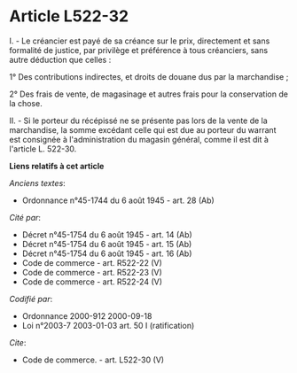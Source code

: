 # Article L522-32

I. - Le créancier est payé de sa créance sur le prix, directement et sans formalité de justice, par privilège et préférence à
tous créanciers, sans autre déduction que celles :

1° Des contributions indirectes, et droits de douane dus par la marchandise ;

2° Des frais de vente, de magasinage et autres frais pour la conservation de la chose.

II. - Si le porteur du récépissé ne se présente pas lors de la vente de la marchandise, la somme excédant celle qui est due
au porteur du warrant est consignée à l'administration du magasin général, comme il est dit à l'article L. 522-30.

**Liens relatifs à cet article**

_Anciens textes_:

  - Ordonnance n°45-1744 du 6 août 1945 - art. 28 (Ab)

_Cité par_:

  - Décret n°45-1754 du 6 août 1945 - art. 14 (Ab)
  - Décret n°45-1754 du 6 août 1945 - art. 15 (Ab)
  - Décret n°45-1754 du 6 août 1945 - art. 16 (Ab)
  - Code de commerce - art. R522-22 (V)
  - Code de commerce - art. R522-23 (V)
  - Code de commerce - art. R522-24 (V)

_Codifié par_:

  - Ordonnance 2000-912 2000-09-18
  - Loi n°2003-7 2003-01-03 art. 50 I (ratification)

_Cite_:

  - Code de commerce. - art. L522-30 (V)
